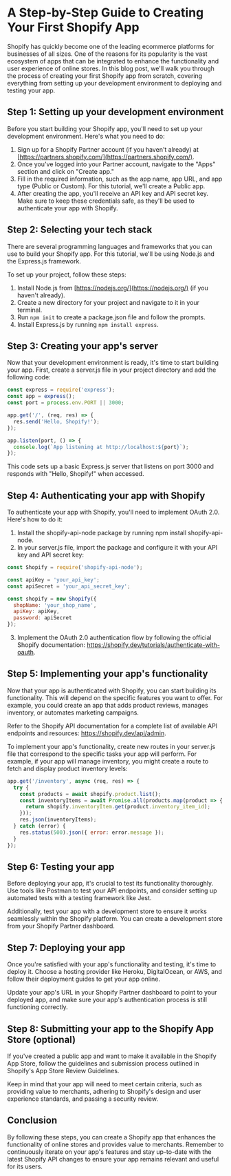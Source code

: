 # A Step-by-Step Guide to Creating Your First Shopify App

Shopify has quickly become one of the leading ecommerce platforms for businesses of all sizes. One of the reasons for its popularity is the vast ecosystem of apps that can be integrated to enhance the functionality and user experience of online stores. In this blog post, we'll walk you through the process of creating your first Shopify app from scratch, covering everything from setting up your development environment to deploying and testing your app.

## Step 1: Setting up your development environment

Before you start building your Shopify app, you'll need to set up your development environment. Here's what you need to do:

1. Sign up for a Shopify Partner account (if you haven't already) at [https://partners.shopify.com/](https://partners.shopify.com/).
2. Once you've logged into your Partner account, navigate to the "Apps" section and click on "Create app."
3. Fill in the required information, such as the app name, app URL, and app type (Public or Custom). For this tutorial, we'll create a Public app.
4. After creating the app, you'll receive an API key and API secret key. Make sure to keep these credentials safe, as they'll be used to authenticate your app with Shopify.

## Step 2: Selecting your tech stack

There are several programming languages and frameworks that you can use to build your Shopify app. For this tutorial, we'll be using Node.js and the Express.js framework.

To set up your project, follow these steps:

1. Install Node.js from [https://nodejs.org/](https://nodejs.org/) (if you haven't already).
2. Create a new directory for your project and navigate to it in your terminal.
3. Run `npm init` to create a package.json file and follow the prompts.
4. Install Express.js by running `npm install express`.

## Step 3: Creating your app's server

Now that your development environment is ready, it's time to start building your app. First, create a server.js file in your project directory and add the following code:

```javascript
const express = require('express');
const app = express();
const port = process.env.PORT || 3000;

app.get('/', (req, res) => {
  res.send('Hello, Shopify!');
});

app.listen(port, () => {
  console.log(`App listening at http://localhost:${port}`);
});
```

This code sets up a basic Express.js server that listens on port 3000 and responds with "Hello, Shopify!" when accessed.

## Step 4: Authenticating your app with Shopify

To authenticate your app with Shopify, you'll need to implement OAuth 2.0. Here's how to do it:

1. Install the shopify-api-node package by running npm install shopify-api-node.
2. In your server.js file, import the package and configure it with your API key and API secret key:

```javascript
const Shopify = require('shopify-api-node');

const apiKey = 'your_api_key';
const apiSecret = 'your_api_secret_key';

const shopify = new Shopify({
  shopName: 'your_shop_name',
  apiKey: apiKey,
  password: apiSecret
});
```

3. Implement the OAuth 2.0 authentication flow by following the official Shopify documentation: https://shopify.dev/tutorials/authenticate-with-oauth. 

## Step 5: Implementing your app's functionality

Now that your app is authenticated with Shopify, you can start building its functionality. This will depend on the specific features you want to offer. For example, you could create an app that adds product reviews, manages inventory, or automates marketing campaigns.

Refer to the Shopify API documentation for a complete list of available API endpoints and resources: https://shopify.dev/api/admin.

To implement your app's functionality, create new routes in your server.js file that correspond to the specific tasks your app will perform. For example, if your app will manage inventory, you might create a route to fetch and display product inventory levels:

```javascript
app.get('/inventory', async (req, res) => {
  try {
    const products = await shopify.product.list();
    const inventoryItems = await Promise.all(products.map(product => {
      return shopify.inventoryItem.get(product.inventory_item_id);
    }));
    res.json(inventoryItems);
  } catch (error) {
    res.status(500).json({ error: error.message });
  }
});
```

## Step 6: Testing your app

Before deploying your app, it's crucial to test its functionality thoroughly. Use tools like Postman to test your API endpoints, and consider setting up automated tests with a testing framework like Jest.

Additionally, test your app with a development store to ensure it works seamlessly within the Shopify platform. You can create a development store from your Shopify Partner dashboard.

## Step 7: Deploying your app

Once you're satisfied with your app's functionality and testing, it's time to deploy it. Choose a hosting provider like Heroku, DigitalOcean, or AWS, and follow their deployment guides to get your app online.

Update your app's URL in your Shopify Partner dashboard to point to your deployed app, and make sure your app's authentication process is still functioning correctly.

## Step 8: Submitting your app to the Shopify App Store (optional)

If you've created a public app and want to make it available in the Shopify App Store, follow the guidelines and submission process outlined in Shopify's App Store Review Guidelines.

Keep in mind that your app will need to meet certain criteria, such as providing value to merchants, adhering to Shopify's design and user experience standards, and passing a security review.

## Conclusion

By following these steps, you can create a Shopify app that enhances the functionality of online stores and provides value to merchants. Remember to continuously iterate on your app's features and stay up-to-date with the latest Shopify API changes to ensure your app remains relevant and useful for its users.

